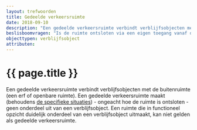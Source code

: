 ```yaml
---
layout: trefwoorden
title: Gedeelde verkeersruimte
date: 2018-09-10
description: "Een gedeelde verkeersruimte verbindt verblijfsobjecten met de openbare ruimte"
beslisboomvragen: "Is de ruimte ontsloten via een eigen toegang vanaf de openbare weg, een eigen erf en/of een gedeelde verkeersruimte of geldt er een specifieke regel?"
objecttypen: verblijfsobject
attributen:
---
```


# {{ page.title }}

Een gedeelde verkeersruimte verbindt verblijfsobjecten met de buitenruimte (een erf of openbare ruimte). Een gedeelde verkeersruimte maakt (behoudens [de specifieke situaties]({{-site.baseurl-}}/beslisboomvragen/verblijfsobject-03)) - ongeacht hoe de ruimte is ontsloten - geen onderdeel uit van een verblijfsobject. 
Een ruimte die in functioneel opzicht duidelijk onderdeel van een verblijfsobject uitmaakt, kan niet gelden als gedeelde verkeersruimte. 

